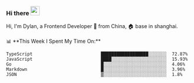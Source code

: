 ### Hi there <img src="https://media.giphy.com/media/hvRJCLFzcasrR4ia7z/giphy.gif" width="25px">

<!-- ![visitors](https://visitor-badge.glitch.me/badge?page_id=dislfyer.dislfyer) --!>

Hi, I'm Dylan, a Frontend Developer 🚀 from China, 🏠 base in shanghai.
<br/>
<br/>

📊 **This Week I Spent My Time On:**


<!--START_SECTION:waka-->

```text
TypeScript                          ██████████████████░░░░░░░  72.87%
JavaScript                          ████░░░░░░░░░░░░░░░░░░░░░  15.93%
Go                                  █░░░░░░░░░░░░░░░░░░░░░░░░  4.06%
Markdown                            █░░░░░░░░░░░░░░░░░░░░░░░░  3.96%
JSON                                ▒░░░░░░░░░░░░░░░░░░░░░░░░  1.8%
```

<!--END_SECTION:waka-->

<!--
**About Me:**
 -->
